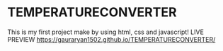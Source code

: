 # TEMPERATURECONVERTER
This is my first project make by using html, css and javascript!
LIVE PREVIEW https://gauraryan1502.github.io/TEMPERATURECONVERTER/
